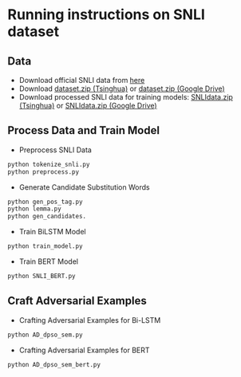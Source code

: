 # Running instructions on SNLI dataset
## Data
- Download official SNLI data from [here](https://nlp.stanford.edu/projects/snli/snli_1.0.zip)
- Download [dataset.zip (Tsinghua)](https://cloud.tsinghua.edu.cn/d/b6b35b7b7fdb43c1bf8c/files/?p=%2Fdataset.zip) or [dataset.zip (Google Drive)](https://drive.google.com/file/d/1fN10wDh9hiN4JkR3Pze6WRRlTeOgNjD0/view?usp=sharing)
- Download processed SNLI data for training models:  [SNLIdata.zip (Tsinghua)](https://cloud.tsinghua.edu.cn/d/b6b35b7b7fdb43c1bf8c/files/?p=%2FSNLIdata.zip) or [SNLIdata.zip (Google Drive)](https://drive.google.com/file/d/17W7iS-8KcG2Z4c-7or_H-wHAMwgEThsj/view?usp=sharing)

## Process Data and Train Model

- Preprocess SNLI Data
```bash
python tokenize_snli.py
python preprocess.py
```
- Generate Candidate Substitution Words
```bash
python gen_pos_tag.py
python lemma.py
python gen_candidates.
```
- Train BiLSTM Model
```bash
python train_model.py
```
- Train BERT Model
```bash
python SNLI_BERT.py
```
## Craft Adversarial Examples
- Crafting Adversarial Examples for Bi-LSTM
```bash
python AD_dpso_sem.py
```
- Crafting Adversarial Examples for BERT
```bash
python AD_dpso_sem_bert.py
```
